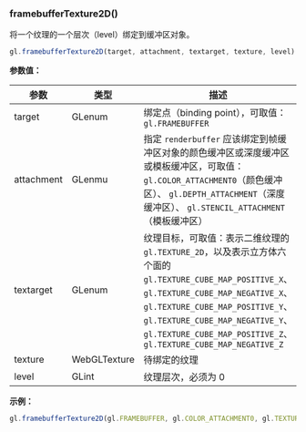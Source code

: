 ### framebufferTexture2D()

将一个纹理的一个层次（level）绑定到缓冲区对象。

```js
gl.framebufferTexture2D(target, attachment, textarget, texture, level)
```

**参数值：**

|参数|类型|描述|
|-|-|-|
|target|GLenum|绑定点（binding point），可取值：`gl.FRAMEBUFFER`|
|attachment|GLenmu|指定 `renderbuffer` 应该绑定到帧缓冲区对象的颜色缓冲区或深度缓冲区或模板缓冲区，可取值：`gl.COLOR_ATTACHMENT0`（颜色缓冲区）、 `gl.DEPTH_ATTACHMENT`（深度缓冲区）、 `gl.STENCIL_ATTACHMENT`（模板缓冲区）|
|textarget|GLenum|纹理目标，可取值：表示二维纹理的 `gl.TEXTURE_2D`，以及表示立方体六个面的 `gl.TEXTURE_CUBE_MAP_POSITIVE_X`、 `gl.TEXTURE_CUBE_MAP_NEGATIVE_X`、 `gl.TEXTURE_CUBE_MAP_POSITIVE_Y`、 `gl.TEXTURE_CUBE_MAP_NEGATIVE_Y`、 `gl.TEXTURE_CUBE_MAP_POSITIVE_Z`、 `gl.TEXTURE_CUBE_MAP_NEGATIVE_Z`|
|texture|WebGLTexture|待绑定的纹理|
|level|GLint|纹理层次，必须为 0|

**示例：**

```js
gl.framebufferTexture2D(gl.FRAMEBUFFER, gl.COLOR_ATTACHMENT0, gl.TEXTURE_2D, texture, 0);
```
